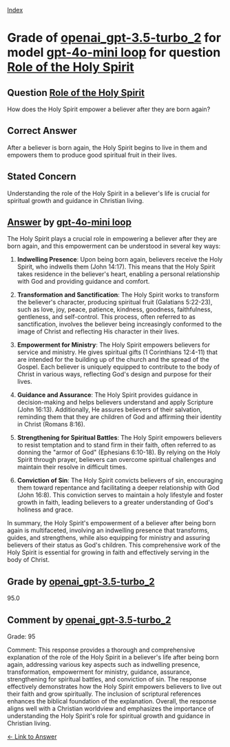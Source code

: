 
[Index](../../../../index.md)
# Grade of [openai_gpt-3.5-turbo_2](../../../grading_models/openai_gpt-3.5-turbo_2.md) for model [gpt-4o-mini loop](../../../answering_models/gpt-4o-mini_loop.md) for question [Role of the Holy Spirit](../../../questions/Role_of_the_Holy_Spirit.md)

## Question [Role of the Holy Spirit](../../../questions/Role_of_the_Holy_Spirit.md)
How does the Holy Spirit empower a believer after they are born again?

## Correct Answer
After a believer is born again, the Holy Spirit begins to live in them and empowers them to produce good spiritual fruit in their lives.

## Stated Concern
Understanding the role of the Holy Spirit in a believer's life is crucial for spiritual growth and guidance in Christian living.

## [Answer](../Role_of_the_Holy_Spirit.md) by [gpt-4o-mini loop](../../../answering_models/gpt-4o-mini_loop.md)
The Holy Spirit plays a crucial role in empowering a believer after they are born again, and this empowerment can be understood in several key ways:

1. **Indwelling Presence**: Upon being born again, believers receive the Holy Spirit, who indwells them (John 14:17). This means that the Holy Spirit takes residence in the believer's heart, enabling a personal relationship with God and providing guidance and comfort.

2. **Transformation and Sanctification**: The Holy Spirit works to transform the believer's character, producing spiritual fruit (Galatians 5:22-23), such as love, joy, peace, patience, kindness, goodness, faithfulness, gentleness, and self-control. This process, often referred to as sanctification, involves the believer being increasingly conformed to the image of Christ and reflecting His character in their lives.

3. **Empowerment for Ministry**: The Holy Spirit empowers believers for service and ministry. He gives spiritual gifts (1 Corinthians 12:4-11) that are intended for the building up of the church and the spread of the Gospel. Each believer is uniquely equipped to contribute to the body of Christ in various ways, reflecting God's design and purpose for their lives.

4. **Guidance and Assurance**: The Holy Spirit provides guidance in decision-making and helps believers understand and apply Scripture (John 16:13). Additionally, He assures believers of their salvation, reminding them that they are children of God and affirming their identity in Christ (Romans 8:16).

5. **Strengthening for Spiritual Battles**: The Holy Spirit empowers believers to resist temptation and to stand firm in their faith, often referred to as donning the "armor of God" (Ephesians 6:10-18). By relying on the Holy Spirit through prayer, believers can overcome spiritual challenges and maintain their resolve in difficult times.

6. **Conviction of Sin**: The Holy Spirit convicts believers of sin, encouraging them toward repentance and facilitating a deeper relationship with God (John 16:8). This conviction serves to maintain a holy lifestyle and foster growth in faith, leading believers to a greater understanding of God's holiness and grace.

In summary, the Holy Spirit's empowerment of a believer after being born again is multifaceted, involving an indwelling presence that transforms, guides, and strengthens, while also equipping for ministry and assuring believers of their status as God's children. This comprehensive work of the Holy Spirit is essential for growing in faith and effectively serving in the body of Christ.

## Grade by [openai_gpt-3.5-turbo_2](../../../grading_models/openai_gpt-3.5-turbo_2.md)
95.0

## Comment by [openai_gpt-3.5-turbo_2](../../../grading_models/openai_gpt-3.5-turbo_2.md)
Grade: 95

Comment: This response provides a thorough and comprehensive explanation of the role of the Holy Spirit in a believer's life after being born again, addressing various key aspects such as indwelling presence, transformation, empowerment for ministry, guidance, assurance, strengthening for spiritual battles, and conviction of sin. The response effectively demonstrates how the Holy Spirit empowers believers to live out their faith and grow spiritually. The inclusion of scriptural references enhances the biblical foundation of the explanation. Overall, the response aligns well with a Christian worldview and emphasizes the importance of understanding the Holy Spirit's role for spiritual growth and guidance in Christian living.

[&lt;- Link to Answer](../Role_of_the_Holy_Spirit.md)
